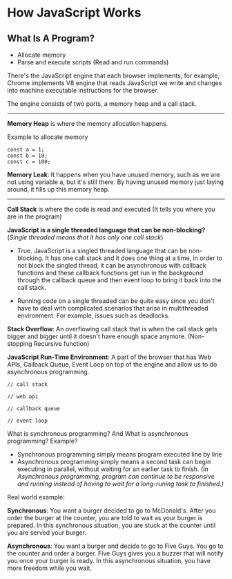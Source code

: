 # How JavaScript Works

## What Is A Program?

-   Allocate memory
-   Parse and execute scripts (Read and run commands)

There's the JavaScript engine that each browser implements, for example, Chrome implements V8 engine that reads JavaScript we write and changes into machine executable instructions for the browser.

The engine consists of two parts, a memory heap and a call stack.

---

**Memory Heap** is where the memory allocation happens.

Example to allocate memory

```
const a = 1;
const b = 10;
const c = 100;
```

**Memory Leak**: It happens when you have unused memory, such as we are not using variable a, but it's still there. By having unused memory just laying around, it fills up this memory heap.

---

**Call Stack** is where the code is read and executed (It tells you where you are in the program)

**JavaScript is a single threaded language that can be non-blocking?**
(_Single threaded means that it has only one call stack_)

-   True. JavaScript is a singled threaded language that can be non-blocking. It has one call stack and it does one thing at a time, in order to not block the singled thread, it can be asynchronous with callback functions and these callback functions get run in the background through the callback queue and then event loop to bring it back into the call stack.

-   Running code on a single threaded can be quite easy since you don't have to deal with complicated scenarios that arise in multithreaded environment. For example, issues such as deadlocks.

**Stack Overflow**: An overflowing call stack that is when the call stack gets bigger and bigger until it doesn't have enough space anymore. (Non-stopping Recursive function)

**JavaScript Run-Time Environment**: A part of the browser that has Web APIs, Callback Queue, Event Loop on top of the engine and allow us to do asynchronous programming.

```
// call stack

// web api

// callback queue

// event loop

```

What is synchronous programming? And What is asynchronous programming? Example?

-   Synchronous programming simply means program executed line by line
-   Asynchronous programming simply means a second task can begin executing in parallel, without waiting for an earlier task to finish.
  *(In Asynchronous programming, program can continue to be responsive and running instead of having to wait for a long-runing task to finished.)*

Real world example:

**Synchronous**: You want a burger decided to go to McDonald's. After you order the burger at the counter, you are told to wait as your burger is prepared. In this synchronous situation, you are stuck at the counter until you are served your burger.

**Asynchronous**: You want a burger and decide to go to Five Guys. You go to the counter and order a burger. Five Guys gives you a buzzer that will notify you once your burger is ready. In this asynchronous situation, you have more freedom while you wait.
